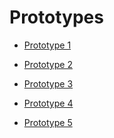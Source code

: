 # Prototypes

* [Prototype 1][p1]
* [Prototype 2][p2]
* [Prototype 3][p3]
* [Prototype 4][p4]
* [Prototype 5][p5]

  [p1]: <https://prototype-1>
  [p2]: <https://prototype-1>
  [p3]: <https://prototype-1>
  [p4]: <https://prototype-1>
  [p5]: <https://prototype-1>
